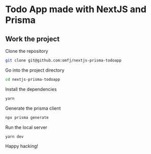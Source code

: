 # Todo App made with NextJS and Prisma

## Work the project

Clone the repository

```sh
git clone git@github.com:omfj/nextjs-prisma-todoapp
```

Go into the project directory

```sh
cd nextjs-prisma-todoapp
```

Install the dependencies

```sh
yarn
```

Generate the prisma client

```sh
npx prisma generate
```

Run the local server

```sh
yarn dev
```

Happy hacking!
